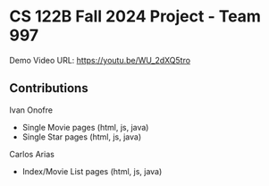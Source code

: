 # CS 122B Fall 2024 Project - Team 997

Demo Video URL: https://youtu.be/WU_2dXQ5tro

## Contributions

Ivan Onofre
- Single Movie pages (html, js, java)
- Single Star pages (html, js, java)

Carlos Arias
- Index/Movie List pages (html, js, java)